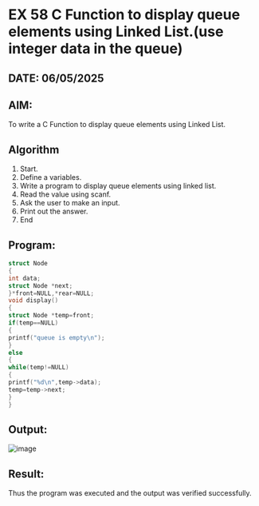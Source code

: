 # EX 58 C Function to display queue elements using Linked List.(use integer data in the queue)
## DATE: 06/05/2025
## AIM:
To write a C Function to display queue elements using Linked List.

## Algorithm
1. Start.
2. Define a variables.
3. Write a program to display queue elements using linked list.
4. Read the value using scanf.
5. Ask the user to make an input.
6. Print out the answer.
7. End

## Program:
```c
struct Node
{
int data;
struct Node *next;
}*front=NULL,*rear=NULL; 
void display()
{
struct Node *temp=front;  
if(temp==NULL)
{
printf("queue is empty\n");
}
else
{
while(temp!=NULL)
{
printf("%d\n",temp->data); 
temp=temp->next;
}
}

```

## Output:

![image](https://github.com/user-attachments/assets/2b75a404-7bb2-4b7b-9e0f-c56dfd0419fa)


## Result:
Thus the program was executed and the output was verified successfully.
